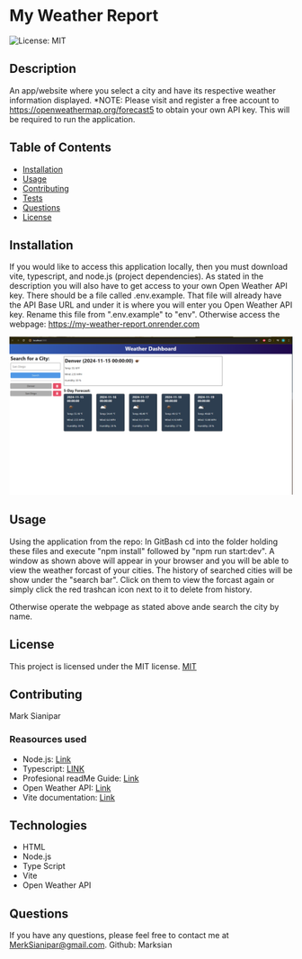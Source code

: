 # My Weather Report
![License: MIT](https://img.shields.io/badge/License-MIT-yellow.svg)

## Description
An app/website where you select a city and have its respective weather information displayed.
*NOTE: Please visit and register a free account to https://openweathermap.org/forecast5 to obtain your own API key. This will be required to run the application.

## Table of Contents
- [Installation](#installation)
- [Usage](#usage)
- [Contributing](#contributing)
- [Tests](#tests)
- [Questions](#questions)
- [License](#license)

## Installation
If you would like to access this application locally, then you must download vite, typescript, and node.js (project dependencies). As stated in the description you will also have to get access to your own Open Weather API key. There should be a file called .env.example. That file will already have the API Base URL and under it is where you will enter you Open Weather API key. Rename this file from ".env.example" to "env". 
Otherwise access the webpage: https://my-weather-report.onrender.com


![alt text](myWeatherAPI.PNG)


## Usage
Using the application from the repo: In GitBash cd into the folder holding these files and execute "npm install" followed by "npm run start:dev". A window as shown above will appear in your browser and you will be able to view the weather forcast of your cities. The history of searched cities will be show under the "search bar". Click on them to view the forcast again or simply click the red trashcan icon next to it to delete from history.

Otherwise operate the webpage as stated above ande search the city by name.

## License
This project is licensed under the MIT license.
[MIT](https://opensource.org/licenses/MIT)

## Contributing
Mark Sianipar

### Reasources used

- Node.js: [Link](https://nodejs.org/en/download/package-manager)
- Typescript: [LINK](https://www.typescriptlang.org/download/)
- Profesional readMe Guide: [Link](https://coding-boot-camp.github.io/full-stack/github/professional-readme-guide)
- Open Weather API: [Link](https://openweathermap.org/api)
- Vite documentation: [Link](https://vite.dev/)

## Technologies
- HTML
- Node.js
- Type Script
- Vite
- Open Weather API

## Questions
If you have any questions, please feel free to contact me at MerkSianipar@gmail.com.
Github: Marksian

